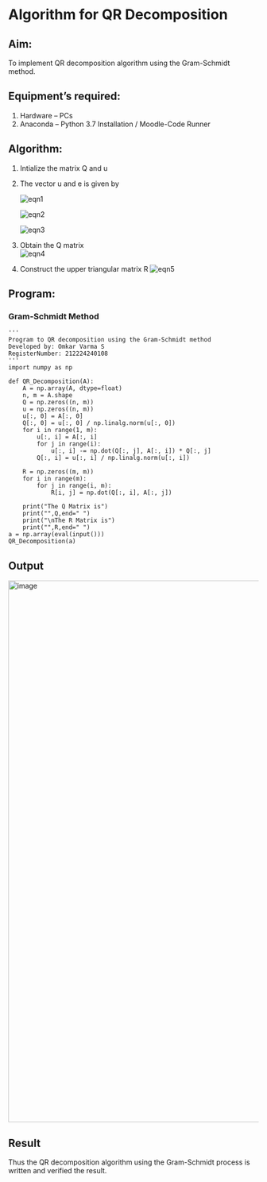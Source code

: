# Algorithm for QR Decomposition
## Aim:
To implement QR decomposition algorithm using the Gram-Schmidt method.
## Equipment’s required:
1.	Hardware – PCs
2.	Anaconda – Python 3.7 Installation / Moodle-Code Runner
## Algorithm:
1.	Intialize the matrix Q and u
2.	The vector u and e is given by

    ![eqn1](./ex4.jpg)

    ![eqn2](./ex6.jpg)

    ![eqn3](./ex3.jpg)

3.	Obtain the Q matrix   
    ![eqn4](./ex1.jpg)
4.	Construct the upper triangular matrix R
    ![eqn5](./ex2.jpg)



## Program:
### Gram-Schmidt Method
```
''' 
Program to QR decomposition using the Gram-Schmidt method
Developed by: Omkar Varma S
RegisterNumber: 212224240108
'''
import numpy as np

def QR_Decomposition(A):
    A = np.array(A, dtype=float)
    n, m = A.shape
    Q = np.zeros((n, m))
    u = np.zeros((n, m))
    u[:, 0] = A[:, 0]
    Q[:, 0] = u[:, 0] / np.linalg.norm(u[:, 0])
    for i in range(1, m):
        u[:, i] = A[:, i]
        for j in range(i):
            u[:, i] -= np.dot(Q[:, j], A[:, i]) * Q[:, j]
        Q[:, i] = u[:, i] / np.linalg.norm(u[:, i])

    R = np.zeros((m, m))
    for i in range(m):
        for j in range(i, m):
            R[i, j] = np.dot(Q[:, i], A[:, j])

    print("The Q Matrix is")
    print("",Q,end=" ")
    print("\nThe R Matrix is")
    print("",R,end=" ")
a = np.array(eval(input()))
QR_Decomposition(a)

```

## Output

<img width="1403" height="1091" alt="image" src="https://github.com/user-attachments/assets/2e41b258-f374-4a35-a38d-1d1331839ff4" />


## Result
Thus the QR decomposition algorithm using the Gram-Schmidt process is written and verified the result.
